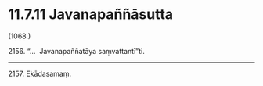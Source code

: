 # 11.7.11 Javanapaññāsutta

(1068.)

2156\. “…  Javanapaññatāya saṃvattantī”ti.

---

2157\. Ekādasamaṃ.
